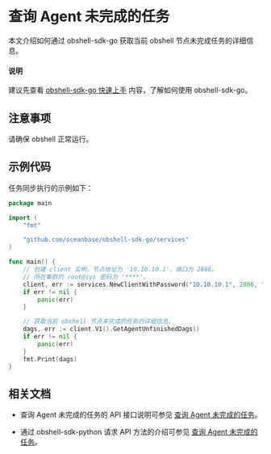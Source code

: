 # 查询 Agent 未完成的任务

本文介绍如何通过 obshell-sdk-go 获取当前 obshell 节点未完成任务的详细信息。

<main id="notice" type='explain'>
  <h4>说明</h4>
  <p>建议先查看 <a href='../100.quickstart-of-go.md'>obshell-sdk-go 快速上手</a> 内容，了解如何使用 obshell-sdk-go。</p>
</main>

## 注意事项

请确保 obshell 正常运行。

## 示例代码

任务同步执行的示例如下：

```go
package main

import (
    "fmt"

    "github.com/oceanbase/obshell-sdk-go/services"
)

func main() {
    // 创建 client 实例，节点地址为 '10.10.10.1'，端口为 2886。
    // 所在集群的 root@sys 密码为 '****'。
    client, err := services.NewClientWithPassword("10.10.10.1", 2886, "***")
    if err != nil {
        panic(err)
    }

    // 获取当前 obshell 节点未完成的任务的详细信息。
    dags, err := client.V1().GetAgentUnfinishedDags()
    if err != nil {
        panic(err)
    }
    fmt.Print(dags)
}
```

## 相关文档

* 查询 Agent 未完成的任务的 API 接口说明可参见 [查询 Agent 未完成的任务](../../../400.obshell-api-reference/1000.task-management/2400.get-agent-unfinish-task.md)。

* 通过 obshell-sdk-python 请求 API 方法的介绍可参见 [查询 Agent 未完成的任务](../../100.python/1000.task-management/2400.get-agent-unfinish-task-of-python.md)。
